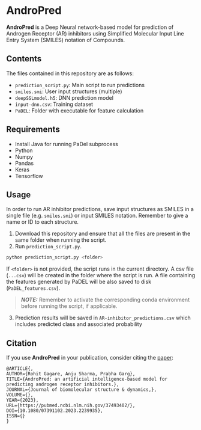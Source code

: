 # AndroPred

**AndroPred** is a Deep Neural network-based model for prediction of Androgen Receptor (AR) inhibitors using 
Simplified Molecular Input Line Entry System (SMILES) notation of Compounds.

## Contents

The files contained in this repository are as follows:
 * ``prediction_script.py``: Main script to run predictions
 * ``smiles.smi``: User input structures (multiple)
 * ``deepSSLmodel.h5``: DNN prediction model
 * ``input-dnn.csv``: Training dataset
 * ``PaDEL``: Folder with executable for feature calculation

## Requirements

* Install Java for running PaDel subprocess
* Python
* Numpy
* Pandas
* Keras
* Tensorflow

## Usage

In order to run AR inhibitor predictions, save input structures as SMILES in a single 
file (e.g. ``smiles.smi``) or input SMILES notation. Remember to give a name or ID to each structure.
 
1. Download this repository and ensure that all the files are present in the same folder when running the script.
2. Run ``prediction_script.py``. 
  ```bash
  python prediction_script.py <folder>
  ```
   If ``<folder>`` is not provided, the script runs in the current directory.
   A csv file (``...csv``) will be created in the folder where the script is run.
   A file containing the features generated by PaDEL will be also saved to disk (``PaDEL_features.csv``).
  
> **_NOTE:_** Remember to activate the corresponding conda environment before running the script, if applicable.
3. Prediction results will be saved in ``AR-inhibitor_predictions.csv`` which includes predicted class and associated probability

## Citation

If you use **AndroPred** in your publication, consider citing the [paper]([https://pubmed.ncbi.nlm.nih.gov/37493402/]):
```
@ARTICLE{,
AUTHOR={Rohit Gagare, Anju Sharma, Prabha Garg},   
TITLE={AndroPred: an artificial intelligence-based model for predicting androgen receptor inhibitors.},      
JOURNAL={Journal of biomolecular structure & dynamics,},      
VOLUME={},           
YEAR={2023},     
URL={https://pubmed.ncbi.nlm.nih.gov/37493402/},       
DOI={10.1080/07391102.2023.2239935},      	
ISSN={}
}
```


